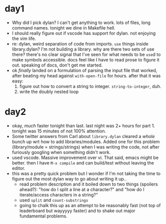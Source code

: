 
# day1

* Why did I pick dylan?  I can't get anything to work. lots of files, long command names.  tonight we dine in Makefile hell.
* I should really figure out if vscode has support for dylan.  not enjoying the vim life.
* re: dylan, weird separation of code from imports.  `use` things inside library.dylan?  I'm not building a library.  why are there two sets of use there?
  there's no clear signal that I've seen for what needs to be `use`d to make symbols accessible.  docs feel like I have to read prose to figure
  it out.  speaking of docs, don't get me started.
* ok _finally_ landed on a formulation of parsing the input file that worked, after beating my head against `with-open-file` for hours.  after that it was easy:
    1. figure out how to convert a string to integer.  `string-to-integer`, duh.
    2. write the doubly nested loop


# day2

* okay, _much_ faster tonight than last.  last night was 2+ hours for part 1.  tonight was 15 minutes of not 100% attention.
* Some twitter answers from Carl about `library.dylan` cleared a _whole_ bunch up wrt how to add libraries/modules.  Added one for this problem (library/module = strings/strings) when I was writing the code, not after furiously googling when something didn't work.
* used vscode.  Massive improvement over vi.  That said, emacs might be better.  then I have `M-x compile` and can build/test without leaving the editor.
* this was a pretty quick problem but I wonder if I'm not taking the time to figure out the most dylan way to go about writing it up..
  * read problem description and it boiled down to two things (spoilers ahead?):
    "how do I split a line at a character?" and "how do I iterate/access characters in a string?"
  * used `split` and `count-substrings`
  * going to chalk this up as an attempt to be reasonably fast (not top of leaderboard but wayyyyy faster) and to shake out major fundamental problems.
